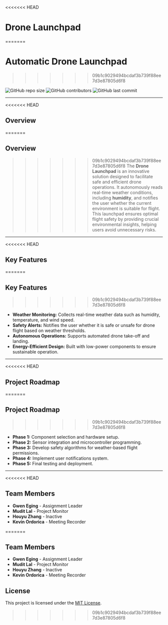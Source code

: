 <<<<<<< HEAD
# **Drone Launchpad**  
=======
#  **Automatic Drone Launchpad**  
>>>>>>> 09b1c9029494bcdaf3b739f88ee7d3e87805d6f8

![GitHub repo size](https://img.shields.io/github/repo-size/drone-launchpad/dronelaunchpad.github.io)
![GitHub contributors](https://img.shields.io/github/contributors/drone-launchpad/dronelaunchpad.github.io)
![GitHub last commit](https://img.shields.io/github/last-commit/drone-launchpad/dronelaunchpad.github.io)

---

<<<<<<< HEAD
## **Overview**  
=======
##  **Overview**  
>>>>>>> 09b1c9029494bcdaf3b739f88ee7d3e87805d6f8
The **Drone Launchpad** is an innovative solution designed to facilitate safe and efficient drone operations. It autonomously reads real-time weather conditions, including **humidity**, and notifies the user whether the current environment is suitable for flight. This launchpad ensures optimal flight safety by providing crucial environmental insights, helping users avoid unnecessary risks.

---

<<<<<<< HEAD
## **Key Features**
=======
##  **Key Features**
>>>>>>> 09b1c9029494bcdaf3b739f88ee7d3e87805d6f8
- **Weather Monitoring:** Collects real-time weather data such as humidity, temperature, and wind speed.
- **Safety Alerts:** Notifies the user whether it is safe or unsafe for drone flight based on weather thresholds.
- **Autonomous Operations:** Supports automated drone take-off and landing.
- **Energy-Efficient Design:** Built with low-power components to ensure sustainable operation.

---
<<<<<<< HEAD
## **Project Roadmap**
=======
##  **Project Roadmap**
>>>>>>> 09b1c9029494bcdaf3b739f88ee7d3e87805d6f8
- **Phase 1:** Component selection and hardware setup.
- **Phase 2:** Sensor integration and microcontroller programming.
- **Phase 3:** Develop safety algorithms for weather-based flight permissions.
- **Phase 4:** Implement user notifications system.
- **Phase 5:** Final testing and deployment.

---

<<<<<<< HEAD
## **Team Members**
- **Gwen Eging** - Assignment Leader  
- **Mudit Lal** - Project Monitor 
- **Houyu Zhang** - Inactive  
- **Kevin Ordorica** - Meeting Recorder

=======
##  **Team Members**
- **Gwen Eging** - Assignment Leader  
- **Mudit Lal** - Project Monitor 
- **Houyu Zhang** - Inactive 
- **Kevin Ordorica** - Meeting Recorder

##  **License**
This project is licensed under the [MIT License](LICENSE).

>>>>>>> 09b1c9029494bcdaf3b739f88ee7d3e87805d6f8
```
